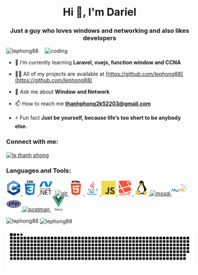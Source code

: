 <h1 align="center">Hi 👋, I'm Dariel</h1>
<h3 align="center">Just a guy who loves windows and networking and also likes developers</h3>

<img align="right" alt="coding" width="400"  src="https://camo.githubusercontent.com/24c6287be76c155a12345cb131d1379589070ec28c94088f4582f19d3a1865e9/68747470733a2f2f6d69726f2e6d656469756d2e636f6d2f76322f726573697a653a6669743a313237322f312a5a53566d57476363317765454e6230536861775778772e676966">

<p align="left"> <img src="https://komarev.com/ghpvc/?username=lephong88&label=Profile%20views&color=0e75b6&style=flat" alt="lephong88" /> </p>

- 🌱 I’m currently learning **Laravel, vuejs, function window and CCNA**

- 👨‍💻 All of my projects are available at [https://github.com/lephong88](https://github.com/lephong88)

- 💬 Ask me about **Window and Network**

- 📫 How to reach me **thanhphong2k52203@gmail.com**

- ⚡ Fun fact **Just be yourself, because life’s too short to be anybody else.**

<h3 align="left">Connect with me:</h3>
<p align="left">
<a href="https://www.facebook.com/profile.php?id=100078249912443" target="blank"><img align="center" src="https://raw.githubusercontent.com/rahuldkjain/github-profile-readme-generator/master/src/images/icons/Social/facebook.svg" alt="le thanh phong" height="30" width="40" /></a>
</p>

<h3 align="left">Languages and Tools:</h3>
<p align="left"> <a href="https://www.w3schools.com/cpp/" target="_blank" rel="noreferrer"> <img src="https://raw.githubusercontent.com/devicons/devicon/master/icons/cplusplus/cplusplus-original.svg" alt="cplusplus" width="40" height="40"/> </a> <a href="https://www.w3schools.com/css/" target="_blank" rel="noreferrer"> <img src="https://raw.githubusercontent.com/devicons/devicon/master/icons/css3/css3-original-wordmark.svg" alt="css3" width="40" height="40"/> </a> <a href="https://dotnet.microsoft.com/" target="_blank" rel="noreferrer"> <img src="https://raw.githubusercontent.com/devicons/devicon/master/icons/dot-net/dot-net-original-wordmark.svg" alt="dotnet" width="40" height="40"/> </a> <a href="https://git-scm.com/" target="_blank" rel="noreferrer"> <img src="https://www.vectorlogo.zone/logos/git-scm/git-scm-icon.svg" alt="git" width="40" height="40"/> </a> <a href="https://www.w3.org/html/" target="_blank" rel="noreferrer"> <img src="https://raw.githubusercontent.com/devicons/devicon/master/icons/html5/html5-original-wordmark.svg" alt="html5" width="40" height="40"/> </a> <a href="https://www.java.com" target="_blank" rel="noreferrer"> <img src="https://raw.githubusercontent.com/devicons/devicon/master/icons/java/java-original.svg" alt="java" width="40" height="40"/> </a> <a href="https://developer.mozilla.org/en-US/docs/Web/JavaScript" target="_blank" rel="noreferrer"> <img src="https://raw.githubusercontent.com/devicons/devicon/master/icons/javascript/javascript-original.svg" alt="javascript" width="40" height="40"/> </a> <a href="https://laravel.com/" target="_blank" rel="noreferrer"> <img src="https://raw.githubusercontent.com/devicons/devicon/master/icons/laravel/laravel-plain-wordmark.svg" alt="laravel" width="40" height="40"/> </a> <a href="https://www.linux.org/" target="_blank" rel="noreferrer"> <img src="https://raw.githubusercontent.com/devicons/devicon/master/icons/linux/linux-original.svg" alt="linux" width="40" height="40"/> </a> <a href="https://www.microsoft.com/en-us/sql-server" target="_blank" rel="noreferrer"> <img src="https://www.svgrepo.com/show/303229/microsoft-sql-server-logo.svg" alt="mssql" width="40" height="40"/> </a> <a href="https://www.mysql.com/" target="_blank" rel="noreferrer"> <img src="https://raw.githubusercontent.com/devicons/devicon/master/icons/mysql/mysql-original-wordmark.svg" alt="mysql" width="40" height="40"/> </a> <a href="https://www.php.net" target="_blank" rel="noreferrer"> <img src="https://raw.githubusercontent.com/devicons/devicon/master/icons/php/php-original.svg" alt="php" width="40" height="40"/> </a> <a href="https://postman.com" target="_blank" rel="noreferrer"> <img src="https://www.vectorlogo.zone/logos/getpostman/getpostman-icon.svg" alt="postman" width="40" height="40"/> </a> <a href="https://vuejs.org/" target="_blank" rel="noreferrer"> <img src="https://raw.githubusercontent.com/devicons/devicon/master/icons/vuejs/vuejs-original-wordmark.svg" alt="vuejs" width="40" height="40"/> </a> </p>

<p><img align="left" src="https://github-readme-stats.vercel.app/api/top-langs?username=lephong88&show_icons=true&locale=en&layout=compact" alt="lephong88" /></p>

<p>&nbsp;<img align="center" src="https://github-readme-stats.vercel.app/api?username=lephong88&show_icons=true&locale=en" alt="lephong88" /></p>


<div style="text-align: center;">
  <img src="https://raw.githubusercontent.com/lephong88/lephong88/output/github-snake-dark.svg" alt="snake gif">
</div>

